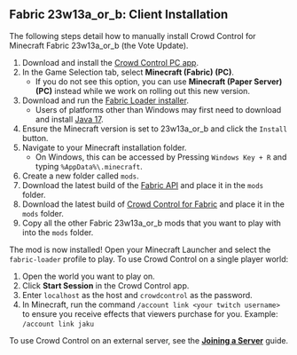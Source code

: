 ## Fabric 23w13a_or_b: Client Installation

The following steps detail how to manually install Crowd Control for Minecraft Fabric 23w13a_or_b
(the Vote Update).

1. Download and install the [Crowd Control PC app](https://crowdcontrol.live/setup).
2. In the Game Selection tab, select **Minecraft (Fabric) (PC)**.
    - If you do not see this option, you can use **Minecraft (Paper Server) (PC)** instead while we
      work on rolling out this new version.
3. Download and run the [Fabric Loader installer](https://fabricmc.net/use/installer/).
    - Users of platforms other than Windows may first need to download and install
      [Java 17](https://adoptium.net/temurin/releases/?version=17).
4. Ensure the Minecraft version is set to 23w13a_or_b and click the `Install` button.
5. Navigate to your Minecraft installation folder.
    - On Windows, this can be accessed by Pressing `Windows Key + R` and typing
      `%AppData%\.minecraft`.
6. Create a new folder called `mods`.
7. Download the latest build of the
   [Fabric API](https://modrinth.com/mod/fabric-api/versions?s=true&g=23w13a_or_b)
   and place it in the `mods` folder.
8. Download the latest build of
   [Crowd Control for Fabric](https://modrinth.com/plugin/crowdcontrol/versions?s=true&g=23w13a_or_b&l=fabric)
   and place it in the `mods` folder.
9. Copy all the other Fabric 23w13a_or_b mods that you want to play with into the `mods` folder.

The mod is now installed! Open your Minecraft Launcher and select the `fabric-loader` profile to
play. To use Crowd Control on a single player world:

1. Open the world you want to play on.
2. Click **Start Session** in the Crowd Control app.
3. Enter `localhost` as the host and `crowdcontrol` as the password.
4. In Minecraft, run the command `/account link <your twitch username>` to ensure you receive
   effects that viewers purchase for you. Example: `/account link jaku`

To use Crowd Control on an external server, see the
[**Joining a Server**](joining_a_server.md) guide.
